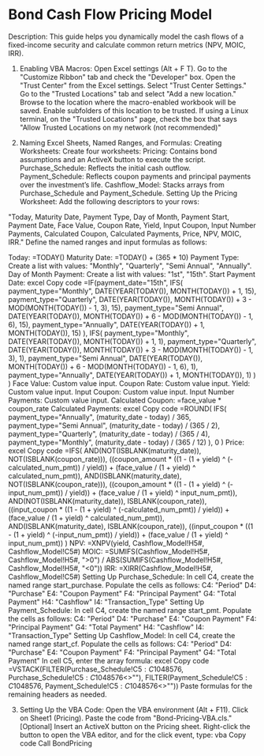 # Bond Cash Flow Pricing Model

Description:
This guide helps you dynamically model the cash flows of a fixed-income security and calculate common return metrics (NPV, MOIC, IRR).

1. Enabling VBA Macros:
Open Excel settings (Alt + F T).
Go to the "Customize Ribbon" tab and check the "Developer" box.
Open the "Trust Center" from the Excel settings.
Select "Trust Center Settings."
Go to the "Trusted Locations" tab and select "Add a new location."
Browse to the location where the macro-enabled workbook will be saved.
Enable subfolders of this location to be trusted.
If using a Linux terminal, on the "Trusted Locations" page, check the box that says "Allow Trusted Locations on my network (not recommended)"

2. Naming Excel Sheets, Named Ranges, and Formulas:
Creating Worksheets:
Create four worksheets:
Pricing: Contains bond assumptions and an ActiveX button to execute the script.
Purchase_Schedule: Reflects the initial cash outflow.
Payment_Schedule: Reflects coupon payments and principal payments over the investment’s life.
Cashflow_Model: Stacks arrays from Purchase_Schedule and Payment_Schedule.
Setting Up the Pricing Worksheet:
Add the following descriptors to your rows:

"Today, Maturity Date, Payment Type, Day of Month, Payment Start, Payment Date, Face Value, Coupon Rate, Yield, Input Coupon, Input Number Payments, Calculated Coupon, Calculated Payments, Price, NPV, MOIC, IRR."
Define the named ranges and input formulas as follows:

Today: =TODAY()
Maturity Date: =TODAY() + (365 * 10)
Payment Type: Create a list with values: "Monthly", "Quarterly", "Semi Annual", "Annually".
Day of Month Payment: Create a list with values: "1st", "15th".
Start Payment Date:
excel
Copy code
=IF(payment_date="15th",
  IFS(
    payment_type="Monthly", DATE(YEAR(TODAY()), MONTH(TODAY()) + 1, 15),
    payment_type="Quarterly", DATE(YEAR(TODAY()), MONTH(TODAY()) + 3 - MOD(MONTH(TODAY()) - 1, 3), 15),
    payment_type="Semi Annual", DATE(YEAR(TODAY()), MONTH(TODAY()) + 6 - MOD(MONTH(TODAY()) - 1, 6), 15),
    payment_type="Annually", DATE(YEAR(TODAY()) + 1, MONTH(TODAY()), 15)
  ),
  IFS(
    payment_type="Monthly", DATE(YEAR(TODAY()), MONTH(TODAY()) + 1, 1),
    payment_type="Quarterly", DATE(YEAR(TODAY()), MONTH(TODAY()) + 3 - MOD(MONTH(TODAY()) - 1, 3), 1),
    payment_type="Semi Annual", DATE(YEAR(TODAY()), MONTH(TODAY()) + 6 - MOD(MONTH(TODAY()) - 1, 6), 1),
    payment_type="Annually", DATE(YEAR(TODAY()) + 1, MONTH(TODAY()), 1)
  )
)
Face Value: Custom value input.
Coupon Rate: Custom value input.
Yield: Custom value input.
Input Coupon: Custom value input.
Input Number Payments: Custom value input.
Calculated Coupon: =face_value * coupon_rate
Calculated Payments:
excel
Copy code
=ROUND(
  IFS(
    payment_type="Annually", (maturity_date - today) / 365,
    payment_type="Semi Annual", (maturity_date - today) / (365 / 2),
    payment_type="Quarterly", (maturity_date - today) / (365 / 4),
    payment_type="Monthly", (maturity_date - today) / (365 / 12)
  ),
  0
)
Price:
excel
Copy code
=IFS(
  AND(NOT(ISBLANK(maturity_date)), NOT(ISBLANK(coupon_rate))),
  ((coupon_amount * ((1 - (1 + yield) ^ (-calculated_num_pmt)) / yield)) + (face_value / (1 + yield) ^ calculated_num_pmt)),
  AND(ISBLANK(maturity_date), NOT(ISBLANK(coupon_rate))),
  ((coupon_amount * ((1 - (1 + yield) ^ (-input_num_pmt)) / yield)) + (face_value / (1 + yield) ^ input_num_pmt)),
  AND(NOT(ISBLANK(maturity_date)), ISBLANK(coupon_rate)),
  ((input_coupon * ((1 - (1 + yield) ^ (-calculated_num_pmt)) / yield)) + (face_value / (1 + yield) ^ calculated_num_pmt)),
  AND(ISBLANK(maturity_date), ISBLANK(coupon_rate)),
  ((input_coupon * ((1 - (1 + yield) ^ (-input_num_pmt)) / yield)) + (face_value / (1 + yield) ^ input_num_pmt))
)
NPV: =XNPV(yield, Cashflow_Model!H5#, Cashflow_Model!C5#)
MOIC: =SUMIFS(Cashflow_Model!H5#, Cashflow_Model!H5#, ">0") / ABS(SUMIFS(Cashflow_Model!H5#, Cashflow_Model!H5#, "<0"))
IRR: =XIRR(Cashflow_Model!H5#, Cashflow_Model!C5#)
Setting Up Purchase_Schedule:
In cell C4, create the named range start_purchase.
Populate the cells as follows:
C4: "Period"
D4: "Purchase"
E4: "Coupon Payment"
F4: "Principal Payment"
G4: "Total Payment"
H4: "Cashflow"
I4: "Transaction_Type"
Setting Up Payment_Schedule:
In cell C4, create the named range start_pmt.
Populate the cells as follows:
C4: "Period"
D4: "Purchase"
E4: "Coupon Payment"
F4: "Principal Payment"
G4: "Total Payment"
H4: "Cashflow"
I4: "Transaction_Type"
Setting Up Cashflow_Model:
In cell C4, create the named range start_cf.
Populate the cells as follows:
C4: "Period"
D4: "Purchase"
E4: "Coupon Payment"
F4: "Principal Payment"
G4: "Total Payment"
In cell C5, enter the array formula:
excel
Copy code
=VSTACK(FILTER(Purchase_Schedule!C$5:C$1048576, Purchase_Schedule!C$5:C$1048576<>""), FILTER(Payment_Schedule!C$5:C$1048576, Payment_Schedule!C$5:C$1048576<>""))
Paste formulas for the remaining headers as needed.

3. Setting Up the VBA Code:
Open the VBA environment (Alt + F11).
Click on Sheet1 (Pricing).
Paste the code from "Bond-Pricing-VBA.cls."
[Optional] Insert an ActiveX button on the Pricing sheet. Right-click the button to open the VBA editor, and for the click event, type:
vba
Copy code
Call BondPricing
